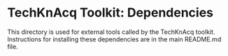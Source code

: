 # TechKnAcq Toolkit: Dependencies

This directory is used for external tools called by the TechKnAcq toolkit.
Instructions for installing these dependencies are in the main README.md
file.
